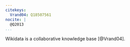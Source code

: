 ```yaml
---
citekeys:
  Vrand04: Q18507561
nocite: |
  @Q2013
...
```


Wikidata is a collaborative knowledge base [@Vrand04].
